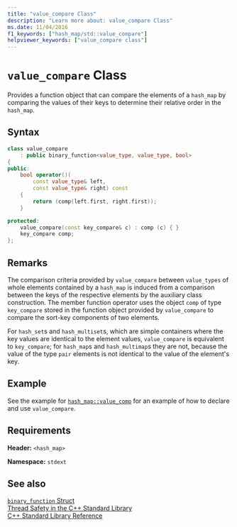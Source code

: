 ```yaml
---
title: "value_compare Class"
description: "Learn more about: value_compare Class"
ms.date: 11/04/2016
f1_keywords: ["hash_map/std::value_compare"]
helpviewer_keywords: ["value_compare class"]
---
```

# `value_compare` Class

Provides a function object that can compare the elements of a `hash_map` by comparing the values of their keys to determine their relative order in the `hash_map`.

## Syntax

```cpp
class value_compare
    : public binary_function<value_type, value_type, bool>
{
public:
    bool operator()(
        const value_type& left,
        const value_type& right) const
    {
        return (comp(left.first, right.first));
    }

protected:
    value_compare(const key_compare& c) : comp (c) { }
    key_compare comp;
};
```

## Remarks

The comparison criteria provided by `value_compare` between `value_types` of whole elements contained by a `hash_map` is induced from a comparison between the keys of the respective elements by the auxiliary class construction. The member function operator uses the object `comp` of type `key_compare` stored in the function object provided by `value_compare` to compare the sort-key components of two elements.

For `hash_set`s and `hash_multiset`s, which are simple containers where the key values are identical to the element values, `value_compare` is equivalent to `key_compare`; for `hash_map`s and `hash_multimap`s they are not, because the value of the type `pair` elements is not identical to the value of the element's key.

## Example

See the example for [`hash_map::value_comp`](hash-map-class.md#value_comp) for an example of how to declare and use `value_compare`.

## Requirements

**Header:** `<hash_map>`

**Namespace:** `stdext`

## See also

[`binary_function` Struct](binary-function-struct.md)\
[Thread Safety in the C++ Standard Library](thread-safety-in-the-cpp-standard-library.md)\
[C++ Standard Library Reference](cpp-standard-library-reference.md)
